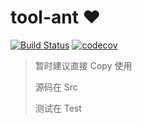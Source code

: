 # tool-ant ❤️

[![Build Status](https://travis-ci.com/xiaotiandada/tool-ant.svg?branch=master)](https://travis-ci.com/xiaotiandada/tool-ant)
[![codecov](https://codecov.io/gh/xiaotiandada/tool-ant/branch/master/graph/badge.svg?token=9EH5IT0YS7)](https://codecov.io/gh/xiaotiandada/tool-ant)



> 暂时建议直接 Copy 使用
> 
> 源码在 Src
> 
> 测试在 Test